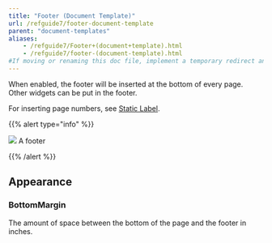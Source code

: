 ```yaml
---
title: "Footer (Document Template)"
url: /refguide7/footer-document-template
parent: "document-templates"
aliases:
    - /refguide7/Footer+(document+template).html
    - /refguide7/footer-(document-template).html
#If moving or renaming this doc file, implement a temporary redirect and let the respective team know they should update the URL in the product. See Mapping to Products for more details.
---
```



When enabled, the footer will be inserted at the bottom of every page. Other widgets can be put in the footer.

For inserting page numbers, see [Static Label](static-label-document-template).

{{% alert type="info" %}}

![](/attachments/refguide7/desktop-modeler/document-templates/footer-document-template/918235.png)
A footer

{{% /alert %}}

## Appearance

### BottomMargin

The amount of space between the bottom of the page and the footer in inches.
